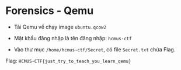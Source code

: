 # Forensics - Qemu

-   Tải Qemu về chạy image `ubuntu.qcow2`

-   Mật khẩu đăng nhập là tên đăng nhập: `hcmus-ctf`

-   Vào thư mục `/home/hcmus-ctf/Secret`, có file `Secret.txt` chứa Flag.

Flag: `HCMUS-CTF{just_try_to_teach_you_learn_qemu}`

